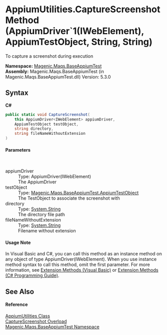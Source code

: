 # AppiumUtilities.CaptureScreenshot Method (AppiumDriver`1(IWebElement), AppiumTestObject, String, String)
 

To capture a screenshot during execution

**Namespace:**&nbsp;<a href="#/MAQS_5/Appium_AUTOGENERATED/Magenic-Maqs-BaseAppiumTest_Namespace">Magenic.Maqs.BaseAppiumTest</a><br />**Assembly:**&nbsp;Magenic.Maqs.BaseAppiumTest (in Magenic.Maqs.BaseAppiumTest.dll) Version: 5.3.0

## Syntax

**C#**<br />
``` C#
public static void CaptureScreenshot(
	this AppiumDriver<IWebElement> appiumDriver,
	AppiumTestObject testObject,
	string directory,
	string fileNameWithoutExtension
)
```


#### Parameters
&nbsp;<dl><dt>appiumDriver</dt><dd>Type: AppiumDriver(IWebElement)<br />The AppiumDriver</dd><dt>testObject</dt><dd>Type: <a href="#/MAQS_5/Appium_AUTOGENERATED/AppiumTestObject_Class">Magenic.Maqs.BaseAppiumTest.AppiumTestObject</a><br />The TestObject to associate the screenshot with</dd><dt>directory</dt><dd>Type: <a href="http://msdn2.microsoft.com/en-us/library/s1wwdcbf" target="_blank">System.String</a><br />The directory file path</dd><dt>fileNameWithoutExtension</dt><dd>Type: <a href="http://msdn2.microsoft.com/en-us/library/s1wwdcbf" target="_blank">System.String</a><br />Filename without extension</dd></dl>

#### Usage Note
In Visual Basic and C#, you can call this method as an instance method on any object of type AppiumDriver(IWebElement). When you use instance method syntax to call this method, omit the first parameter. For more information, see <a href="http://msdn.microsoft.com/en-us/library/bb384936.aspx">Extension Methods (Visual Basic)</a> or <a href="http://msdn.microsoft.com/en-us/library/bb383977.aspx">Extension Methods (C# Programming Guide)</a>.

## See Also


#### Reference
<a href="#/MAQS_5/Appium_AUTOGENERATED/AppiumUtilities_Class">AppiumUtilities Class</a><br /><a href="#/MAQS_5/Appium_AUTOGENERATED/AppiumUtilities-CaptureScreenshot_Method">CaptureScreenshot Overload</a><br /><a href="#/MAQS_5/Appium_AUTOGENERATED/Magenic-Maqs-BaseAppiumTest_Namespace">Magenic.Maqs.BaseAppiumTest Namespace</a><br />